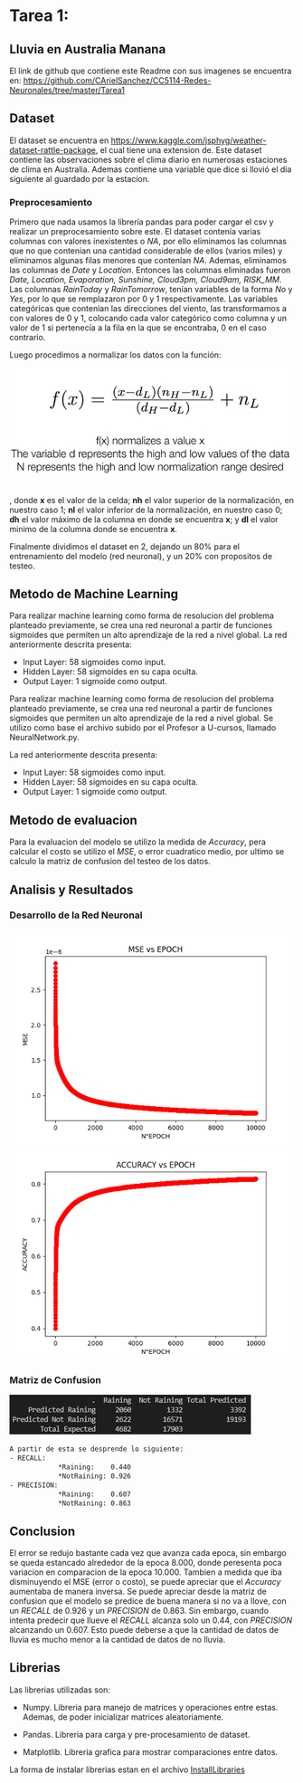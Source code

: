 # Tarea 1:

## Lluvia en Australia Manana
El link de github que contiene este Readme con sus imagenes se encuentra en:
https://github.com/CArielSanchez/CC5114-Redes-Neuronales/tree/master/Tarea1
## Dataset

El dataset se encuentra en https://www.kaggle.com/jsphyg/weather-dataset-rattle-package, el cual tiene una extension de. Este dataset contiene las observaciones sobre el clima diario en numerosas estaciones de clima en Australia. Ademas contiene una variable que dice si llovió el día siguiente al guardado por la estacion. 

### Preprocesamiento
Primero que nada usamos la librería pandas para poder cargar el csv y realizar un preprocesamiento sobre este. El dataset contenía varias columnas con valores inexistentes o *NA*, por ello eliminamos las columnas que no que contenian una cantidad considerable de ellos (varios miles) y eliminamos algunas filas menores que contenían *NA*. Ademas, eliminamos las columnas de *Date* y *Location*. Entonces las columnas eliminadas fueron *Date, Location, Evaporation, Sunshine, Cloud3pm, Cloud9am, RISK\_MM*. Las columnas *RainToday* y *RainTomorrow*, tenían variables de la forma *No* y *Yes*, por lo que se remplazaron por 0 y 1 respectivamente. Las variables categóricas que contenían las direcciones del viento, las transformamos a con valores de 0 y 1, colocando cada valor categórico como columna y un valor de 1 si pertenecía a la fila en la que se encontraba, 0 en el caso contrario.


Luego procedimos a normalizar los datos con la función:

![Normalization](imgs/normalization.png) 

, donde **x** es el valor de la celda; **nh** el valor superior de la normalización, en nuestro caso 1; **nl** el valor inferior de la normalización, en nuestro caso 0; **dh** el valor máximo de la columna en donde se encuentra **x**; y **dl** el valor minimo de la columna donde se encuentra **x**.

Finalmente dividimos el dataset en 2, dejando un 80% para el entrenamiento del modelo (red neuronal), y un 20% con propositos de testeo.

## Metodo de Machine Learning
Para realizar machine learning como forma de resolucion del problema planteado previamente, se crea una red neuronal a partir de funciones sigmoides que permiten un alto aprendizaje de la red a nivel global.
La red anteriormente descrita presenta:
- Input Layer:  58 sigmoides como input.
- Hidden Layer: 58 sigmoides en su capa oculta. 
- Output Layer: 1 sigmoide como output.


Para realizar machine learning como forma de resolucion del problema planteado previamente, se crea una red neuronal a partir de funciones sigmoides que permiten un alto aprendizaje de la red a nivel global. Se utilizo como base el archivo subido por el Profesor a U-cursos, llamado NeuralNetwork.py.

La red anteriormente descrita presenta:
- Input Layer:  58 sigmoides como input.
- Hidden Layer: 58 sigmoides en su capa oculta. 
- Output Layer: 1 sigmoide como output.

## Metodo de evaluacion
 
 Para la evaluacion del modelo se utilizo la medida de *Accuracy*, pera calcular el costo se utilizo el *MSE*, o error cuadratico medio, por ultimo se calculo la matriz de confusion del testeo de los datos.

## Analisis y Resultados
### Desarrollo de la Red Neuronal
![MSE_EPOCH](imgs/Figure_1.png)
![MSE_ACCURACY](imgs/Figure_2.png) 
### Matriz de Confusion
![MATRIX](imgs/Capture.PNG)

    A partir de esta se desprende lo siguiente:
    - RECALL:    
                *Raining:    0.440
                *NotRaining: 0.926
    - PRECISION:    
                *Raining:    0.607
                *NotRaining: 0.863
## Conclusion

El error se redujo bastante cada vez que avanza cada epoca, sin embargo se queda estancado alrededor de la epoca 8.000, donde peresenta poca variacion en comparacion de la epoca 10.000. Tambien a medida que iba disminuyendo el MSE (error o costo), se puede apreciar que el *Accuracy* aumentaba de manera inversa.
Se puede apreciar desde la matriz de confusion que el modelo se predice de buena manera si no va a llove, con un *RECALL* de 0.926 y un *PRECISION* de 0.863. Sin embargo, cuando intenta predecir que llueve el *RECALL* alcanza solo un 0.44, con *PRECISION* alcanzando un 0.607. Esto puede deberse a que la cantidad de datos de lluvia es mucho menor a la cantidad de datos de no lluvia.

## Librerias

Las librerias utilizadas son: 
- Numpy. Libreria para manejo de matrices y operaciones entre estas. Ademas, de poder inicializar matrices aleatoriamente.

-  Pandas. Libreria para carga y pre-procesamiento de dataset.

- Matplotlib. Libreria grafica para mostrar comparaciones entre datos.

La forma de instalar librerias estan en el archivo [InstallLibraries](InstallLibraries.md)